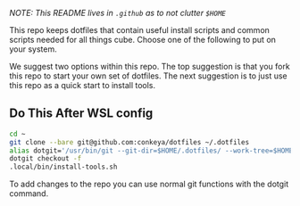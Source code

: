 _NOTE: This README lives in `.github` as to not clutter `$HOME`_

This repo keeps dotfiles that contain useful install scripts and common scripts needed for all things cube.
Choose one of the following to put on your system.

We suggest two options within this repo. The top suggestion is that you fork this repo to start your own set of dotfiles. The next suggestion is to just use this repo as a quick start to install tools.


## Do This After WSL config

```sh
cd ~
git clone --bare git@github.com:conkeya/dotfiles ~/.dotfiles
alias dotgit='/usr/bin/git --git-dir=$HOME/.dotfiles/ --work-tree=$HOME'
dotgit checkout -f
.local/bin/install-tools.sh
```

To add changes to the repo you can use normal git functions with the dotgit command.
